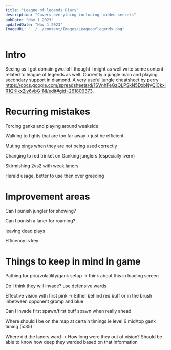 ```yaml
---
title: "League of legends Diary"
description: "Covers everything including hidden secrets"
pubDate: "Nov 1 2023"
updatedDate: "Nov 1 2023"
ImageURL: "../../content/Images/Leagueoflegends.png"
---
```


# Intro

Seeing as I got domain gwu.lol I thought I might as well write some content related to league of legends as well. Currently a jungle main and playing secondary support in diamond. A very useful jungle cheatsheet by perry https://docs.google.com/spreadsheets/d/1SVnhFeGzQLPSkN5DxbNyQiCkxiR1QKlkx2jy6vbG-NI/edit#gid=261800373.

# Recurring mistakes

Forcing ganks and playing around weakside

Walking to fights that are too far away-> just be efficient

Muting pings when they are not being used correctly

Changing to red trinket on Ganking junglers (especially ivern)

Skirmishing 2vs2 with weak laners

Herald usage, better to use then over greeding

# Improvement areas

Can I punish jungler for showing?

Can I punish a laner for roaming?

leaving dead plays

Efficency is key

# Things to keep in mind in game

Pathing for prio/volatility/gank setup -> think about this in loading screen

Do I think they will invade? use defensive wards

Effective vision with first pink -> Either behind red buff or in the brush inbetween opponent gromp and blue

Can I invade first spawn/first buff spawn when really ahead

Where should I be on the map at certain timings ie level 6 mid/top gank timing (5:35)

Where did the laners ward -> How long were they out of vision? Should be able to know how deep they warded based on that information
